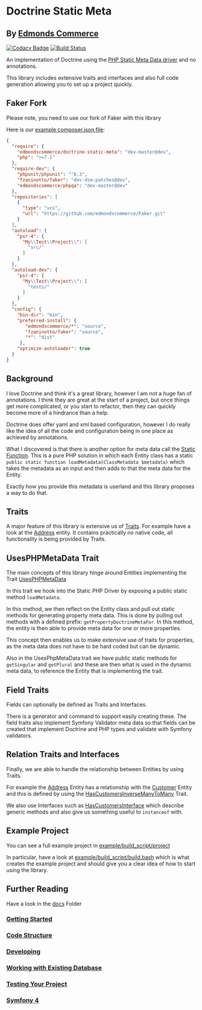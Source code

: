 # Doctrine Static Meta
## By [Edmonds Commerce](https://www.edmondscommerce.co.uk)

[![Codacy Badge](https://api.codacy.com/project/badge/Grade/00a50e56835f45b0ba32eed9c0285ede)](https://www.codacy.com/app/edmondscommerce/doctrine-static-meta?utm_source=github.com&amp;utm_medium=referral&amp;utm_content=edmondscommerce/doctrine-static-meta&amp;utm_campaign=Badge_Grade) [![Build Status](https://travis-ci.org/edmondscommerce/doctrine-static-meta.svg?branch=master)](https://travis-ci.org/edmondscommerce/doctrine-static-meta)

An implementation of Doctrine using the [PHP Static Meta Data driver](http://docs.doctrine-project.org/projects/doctrine-orm/en/latest/reference/php-mapping.html#static-function) and no annotations.

This library includes extensive traits and interfaces and also full code generation allowing you to set up a project quickly.

## Faker Fork

Please note, you need to use our fork of Faker with this library

Here is our [example composer.json file](./example/build_script/project/composer.json):

```json
{
  "require": {
    "edmondscommerce/doctrine-static-meta": "dev-master@dev",
    "php": ">=7.1"
  },
  "require-dev": {
    "phpunit/phpunit": "^6.3",
    "fzaninotto/faker": "dev-dsm-patches@dev",
    "edmondscommerce/phpqa": "dev-master@dev"
  },
  "repositories": [
    {
      "type": "vcs",
      "url": "https://github.com/edmondscommerce/Faker.git"
    }
  ],
  "autoload": {
    "psr-4": {
      "My\\Test\\Project\\": [
        "src/"
      ]
    }
  },
  "autoload-dev": {
    "psr-4": {
      "My\\Test\\Project\\": [
        "tests/"
      ]
    }
  },
  "config": {
    "bin-dir": "bin",
    "preferred-install": {
       "edmondscommerce/*": "source",
       "fzaninotto/faker": "source",
       "*": "dist"
     },
    "optimize-autoloader": true
  }
}


```

## Background

I love Doctrine and think it's a great library, however I am not a huge fan of annotations. I think they are great at the start of a project, but once things get more complicated, or you start to refactor, then they can quickly become more of a hindrance than a help.

Doctrine does offer yaml and xml based configuration, however I do really like the idea of all the code and configuration being in one place as achieved by annotations.

What I discovered is that there is another option for meta data call the [Static Function](http://docs.doctrine-project.org/projects/doctrine-orm/en/latest/reference/php-mapping.html#static-function). This is a pure PHP solution in which each Entity class has a static `public static function loadMetadata(ClassMetadata $metadata)` which takes the metadata as an input and then adds to that the meta data for the Entity.

Exactly how you provide this metadata is userland and this library proposes a way to do that.

## Traits

A major feature of this library is extensive us of [Traits](http://php.net/manual/en/language.oop5.traits.php). For example have a look at the [Address](./example/build_script/project/src/Entities/Address.php) entity. It contains practically no native code, all functionality is being provided by Traits.

## UsesPHPMetaData Trait

The main concepts of this library hinge around Entities implementing the Trait [UsesPHPMetaData](./src/Entity/Traits/UsesPHPMetaDataTrait.php)

In this trait we hook into the Static PHP Driver by exposing a public static method `loadMetadata`.

In this method, we then reflect on the Entity class and pull out static methods for generating property meta data. This is done by pulling out methods with a defined prefix: `getPropertyDoctrineMetaFor`. In this method, the entity is then able to provide meta data for one or more properties.

This concept then enables us to make extensive use of traits for properties, as the meta data does not have to be hard coded but can be dynamic. 

Also in the UsesPhpMetaData trait we have public static methods for `getSingular` and `getPlural` and these are then what is used in the dynamic meta data, to reference the Entity that is implementing the trait.

## Field Traits

Fields can optionally be defined as Traits and Interfaces.

There is a generator and command to support easily creating these. The field traits also implement Symfony Validator meta data so that fields can be created that implement Doctrine and PHP types and validate with Symfony validators.

## Relation Traits and Interfaces

Finally, we are able to handle the relationship between Entities by using Traits. 

For example the [Address](./example/build_script/project/src/Entities/Address.php) Entity has a relationship with the [Customer](example/build_script/project/src/Entities/Customer.php) Entity and this is defined by using the [HasCustomersInverseManyToMany](example/build_script/project/src/Entity/Relations/Customer/Traits/HasCustomers/HasCustomersInverseManyToMany.php) Trait.

We also use Interfaces such as [HasCustomersInterface](example/build_script/project/src/Entity/Relations/Customer/Interfaces/HasCustomersInterface.php) which describe generic methods and also give us something useful to `instanceof` with.

## Example Project

You can see a full example project in [example/build_script/project](example/build_script/project)

In particular, have a look at [example/build_script/build.bash](example/build_script/build.bash) which is what creates the example project and should give you a clear idea of how to start using the library.


## Further Reading

Have a look in the [docs](docs) Folder

### [Getting Started](./docs/Getting-Started.md)
### [Code Structure](./docs/Code-Structure.md)
### [Developing](./docs/Developing.md)
### [Working with Existing Database](./docs/Working-With-Existing-Database.md)
### [Testing Your Project](./docs/Testing-Your-Project.md)
### [Symfony 4](./example/symfony/README.md)
